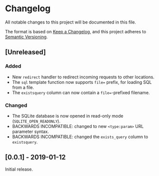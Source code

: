 # Changelog
All notable changes to this project will be documented in this file.

The format is based on [Keep a Changelog](https://keepachangelog.com/en/1.0.0/),
and this project adheres to [Semantic Versioning](https://semver.org/spec/v2.0.0.html).

## [Unreleased]

### Added
- New `redirect` handler to redirect incoming requests to other locations.
- The `sql` template function now supports `file=` prefix, for loading SQL from a file.
- The `existsquery` column can now contain a `file=`-prefixed filename.

### Changed
- The SQLite database is now opened in read-only mode (`SQLITE_OPEN_READONLY`).
- BACKWARDS INCOMPATIBLE: changed to new `<type:param>` URL parameter syntax.
- BACKWARDS INCOMPATIBLE: changed the `exists_query` column to `existsquery`.


## [0.0.1] - 2019-01-12

Initial release.
